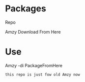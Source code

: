 # Packages
Repo

Amzy Download From Here
 # Use
Amzy -di PackageFromHere

```
this repo is just fow old Amzy now
```
